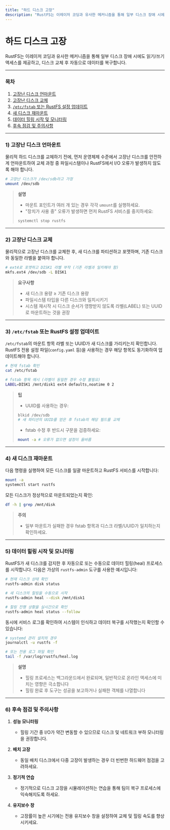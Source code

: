 ```yaml
---
title: "하드 디스크 고장"
description: "RustFS는 이레이저 코딩과 유사한 메커니즘을 통해 일부 디스크 장애 시에도 읽기/쓰기 액세스를 제공하고, 디스크 교체 후 자동으로 데이터를 복구합니다."
---
```


# 하드 디스크 고장

RustFS는 이레이저 코딩과 유사한 메커니즘을 통해 일부 디스크 장애 시에도 읽기/쓰기 액세스를 제공하고, 디스크 교체 후 자동으로 데이터를 복구합니다.

---

### 목차

1. [고장난 디스크 언마운트](#1-고장난-디스크-언마운트)
2. [고장난 디스크 교체](#2-고장난-디스크-교체)
3. [`/etc/fstab` 또는 RustFS 설정 업데이트](#3-etcfstab-또는-rustfs-설정-업데이트)
4. [새 디스크 재마운트](#4-새-디스크-재마운트)
5. [데이터 힐링 시작 및 모니터링](#5-데이터-힐링-시작-및-모니터링)
6. [후속 점검 및 주의사항](#6-후속-점검-및-주의사항)

---

### 1) 고장난 디스크 언마운트

물리적 하드 디스크를 교체하기 전에, 먼저 운영체제 수준에서 고장난 디스크를 안전하게 언마운트하여 교체 과정 중 파일시스템이나 RustFS에서 I/O 오류가 발생하지 않도록 해야 합니다.

```bash
# 고장난 디스크가 /dev/sdb라고 가정
umount /dev/sdb
```

> **설명**
>
> * 마운트 포인트가 여러 개 있는 경우 각각 `umount`를 실행하세요.
> * "장치가 사용 중" 오류가 발생하면 먼저 RustFS 서비스를 중지하세요:
>
> ```bash
> systemctl stop rustfs
> ```

---

### 2) 고장난 디스크 교체

물리적으로 고장난 디스크를 교체한 후, 새 디스크를 파티션하고 포맷하며, 기존 디스크와 동일한 라벨을 붙여야 합니다.

```bash
# ext4로 포맷하고 DISK1 라벨 부착 (기존 라벨과 일치해야 함)
mkfs.ext4 /dev/sdb -L DISK1
```

> **요구사항**
>
> * 새 디스크 용량 ≥ 기존 디스크 용량
> * 파일시스템 타입을 다른 디스크와 일치시키기
> * 시스템 재시작 시 디스크 순서가 영향받지 않도록 라벨(LABEL) 또는 UUID로 마운트하는 것을 권장

---

### 3) `/etc/fstab` 또는 RustFS 설정 업데이트

`/etc/fstab`의 마운트 항목 라벨 또는 UUID가 새 디스크를 가리키는지 확인합니다. RustFS 전용 설정 파일(`config.yaml` 등)을 사용하는 경우 해당 항목도 동기화하여 업데이트해야 합니다.

```bash
# 현재 fstab 확인
cat /etc/fstab

# fstab 항목 예시 (라벨이 동일한 경우 수정 불필요)
LABEL=DISK1 /mnt/disk1 ext4 defaults,noatime 0 2
```

> **팁**
>
> * UUID를 사용하는 경우:
>
> ```bash
> blkid /dev/sdb
> # 새 파티션의 UUID를 얻은 후 fstab의 해당 필드를 교체
> ```
> * fstab 수정 후 반드시 구문을 검증하세요:
>
> ```bash
> mount -a # 오류가 없으면 설정이 올바름
> ```

---

### 4) 새 디스크 재마운트

다음 명령을 실행하여 모든 디스크를 일괄 마운트하고 RustFS 서비스를 시작합니다:

```bash
mount -a
systemctl start rustfs
```

모든 디스크가 정상적으로 마운트되었는지 확인:

```bash
df -h | grep /mnt/disk
```

> **주의**
>
> * 일부 마운트가 실패한 경우 fstab 항목과 디스크 라벨/UUID가 일치하는지 확인하세요.

---

### 5) 데이터 힐링 시작 및 모니터링

RustFS가 새 디스크를 감지한 후 자동으로 또는 수동으로 데이터 힐링(heal) 프로세스를 시작합니다. 다음은 가상의 `rustfs-admin` 도구를 사용한 예시입니다:

```bash
# 현재 디스크 상태 확인
rustfs-admin disk status

# 새 디스크의 힐링을 수동으로 시작
rustfs-admin heal --disk /mnt/disk1

# 힐링 진행 상황을 실시간으로 확인
rustfs-admin heal status --follow
```

동시에 서비스 로그를 확인하여 시스템이 인식하고 데이터 복구를 시작했는지 확인할 수 있습니다:

```bash
# systemd 관리 설치의 경우
journalctl -u rustfs -f

# 또는 전용 로그 파일 확인
tail -f /var/log/rustfs/heal.log
```

> **설명**
>
> * 힐링 프로세스는 백그라운드에서 완료되며, 일반적으로 온라인 액세스에 미치는 영향은 극소합니다
> * 힐링 완료 후 도구는 성공을 보고하거나 실패한 객체를 나열합니다

---

### 6) 후속 점검 및 주의사항

1. **성능 모니터링**

   * 힐링 기간 중 I/O가 약간 변동할 수 있으므로 디스크 및 네트워크 부하 모니터링을 권장합니다.

2. **배치 고장**

   * 동일 배치 디스크에서 다중 고장이 발생하는 경우 더 빈번한 하드웨어 점검을 고려하세요.

3. **정기적 연습**

   * 정기적으로 디스크 고장을 시뮬레이션하는 연습을 통해 팀이 복구 프로세스에 익숙해지도록 하세요.

4. **유지보수 창**

   * 고장률이 높은 시기에는 전용 유지보수 창을 설정하여 교체 및 힐링 속도를 향상시키세요.

